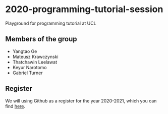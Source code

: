# 2020-programming-tutorial-session
Playground for programming tutorial at UCL

## Members of the group
* Yangtao Ge
* Mateusz Krawczynski
* Thatchawin Leelawat 
* Keyur Narotomo
* Gabriel Turner

## Register
We will using Github as a register for the year 2020-2021, which you can find [here](./register.md).
